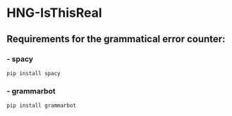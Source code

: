 # HNG-IsThisReal

## Requirements for the grammatical error counter: 
### - spacy
    pip install spacy
### - grammarbot 
    pip install grammarbot
